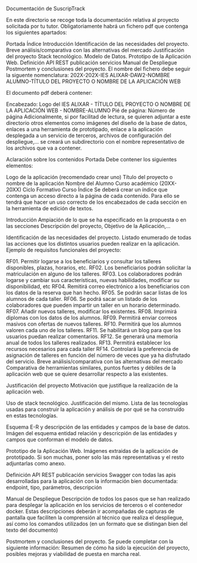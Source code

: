 Documentación de SuscripTrack

En este directorio se recoge toda la documentación relativa al proyecto solicitada por tu tutor. Obligatoriamente habrá un fichero pdf que contenga los siguientes apartados:

Portada
Índice
Introducción
Identificación de las necesidades del proyecto.
Breve análisis/comparativa con las alternativas del mercado
Justificación del proyecto
Stack tecnológico.
Modelo de Datos.
Prototipo de la Aplicación Web.
Definición API REST publicación servicios
Manual de Despliegue
Postmortem y conclusiones del proyecto.
El nombre del fichero debe seguir la siguente nomenclatura: 202X-202X-IES ALIXAR-DAW2-NOMBRE ALUMNO-TÍTULO DEL PROYECTO O NOMBRE DE LA APLICACIÓN WEB

El documento pdf deberá contener:

Encabezado: Logo del IES ALIXAR - TÍTULO DEL PROYECTO O NOMBRE DE LA APLICACIÓN WEB - NOMBRE-ALUMNO
Pié de página: Número de página
Adicionalmente, si por facilitad de lectura, se quieren adjuntar a este directorio otros elementos como imágenes del diseño de la base de datos, enlaces a una herramienta de prototipado, enlace a la aplicación desplegada a un servicio de terceros, archivos de configuración del despliegue,... se creará un subdirectorio con el nombre representativo de los archivos que va a contener.

Aclaración sobre los contenidos
Portada
Debe contener los siguientes elementos:

Logo de la aplicación (recomendado crear uno)
Título del proyecto o nombre de la aplicación
Nombre del Alumno
Curso académico (20XX-20XX)
Ciclo Formativo
Curso
Índice
Se deberá crear un índice que contenga un acceso directo a la página de cada contenido. Para ello se tendrá que hacer un uso correcto de los encabezados de cada sección en la herramienta de edición de textos.

Introducción
Ampiación de lo que se ha especificado en la propuesta o en las secciones Descripción del proyecto, Objetivo de la Aplicación,...

Identificación de las necesidades del proyecto.
Listado enumerado de todas las acciones que los distintos usuarios pueden realizar en la aplicación. Ejemplo de requisitos funcionales del proyecto:

RF01. Permitir logarse a los beneficiarios y consultar los talleres disponibles, plazas, horarios, etc.
RF02. Los beneficiarios podrán solicitar la matriculación en alguno de los talleres.
RF03. Los colaboradores podrán logarse y cambiar sus características, nuevas habilidades, modificar su disponibilidad, etc
RF04. Remitirá correo electrónico a los beneficiarios con los datos de la reserva que han hecho.
RF05. Se podrán sacar listas de los alumnos de cada taller.
RF06. Se podrá sacar un listado de los colaboradores que pueden impartir un taller en un horario determinado.
RF07. Añadir nuevos talleres, modificar los existentes.
RF08. Imprimirá diplomas con los datos de los alumnos.
RF09. Permitirá enviar correos masivos con ofertas de nuevos talleres.
RF10. Permitirá que los alumnos valoren cada uno de los talleres.
RF11. Se habilitará un blog para que los usuarios puedan realizar comentarios.
RF12. Se generará una memoria anual de todos los talleres realizados.
RF13. Permitirá establecer los recursos necesarios para cada taller
RF14. Controlará la preferencia de asignación de talleres en función del número de veces que ya ha disfrutado del servicio.
Breve análisis/comparativa con las alternativas del mercado
Comparativa de herramientas similares, puntos fuertes y débiles de la aplicación web que se quiere desarrollar respecto a las existentes.

Justificación del proyecto
Motivación que justifique la realización de la aplicación web.

Uso de stack tecnológico. Justificación del mismo.
Lista de las tecnologías usadas para construir la aplicación y análisis de por qué se ha construído en estas tecnologías.

Esquema E-R y descripción de las entidades y campos de la base de datos.
Imágen del esquema entidad relación y descricpión de las entidades y campos que conforman el modelo de datos.

Prototipo de la Aplicación Web.
Imágenes extraidas de la aplicación de prototipado. Si son muchas, poner solo las más representativas y el resto adjuntarlas como anexo.

Definición API REST publicación servicios
Swagger con todas las apis desarrolladas para la aplicación con la información bien documentada: endpoint, tipo, parámetros, descripción

Manual de Despliegue
Descripción de todos los pasos que se han realizado para desplegar la aplicación en los servicios de terceros o el contenedor docker. Estas descripciones deberán ir acompañadas de capturas de pantalla que faciliten la comprensión al técnico que realiza el despliegue, así como los comandos utilizados (en un formato que se distingan bien del texto del documento)

Postmortem y conclusiones del proyecto.
Se puede completar con la siguiente información: Resumen de cómo ha sido la ejecución del proyecto, posibles mejoras y viabilidad de puesta en marcha real.

